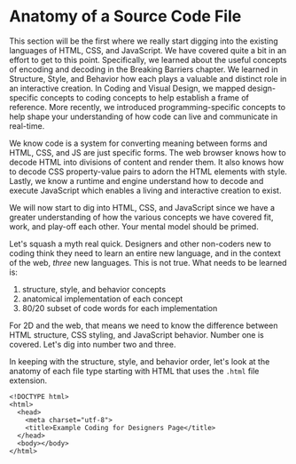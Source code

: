 # Anatomy of a Source Code File

This section will be the first where we really start digging into the existing languages of HTML, CSS, and JavaScript. We have covered quite a bit in an effort to get to this point. Specifically, we learned about the useful concepts of encoding and decoding in the Breaking Barriers chapter. We learned in Structure, Style, and Behavior how each plays a valuable and distinct role in an interactive creation. In Coding and Visual Design, we mapped design-specific concepts to coding concepts to help establish a frame of reference. More recently, we introduced programming-specific concepts to help shape your understanding of how code can live and communicate in real-time.

We know code is a system for converting meaning between forms and HTML, CSS, and JS are just specific forms. The web browser knows how to decode HTML into divisions of content and render them. It also knows how to decode CSS property-value pairs to adorn the HTML elements with style. Lastly, we know a runtime and engine understand how to decode and execute JavaScript which enables a living and interactive creation to exist.

We will now start to dig into HTML, CSS, and JavaScript since we have a greater understanding of how the various concepts we have covered fit, work, and play-off each other. Your mental model should be primed.

Let's squash a myth real quick. Designers and other non-coders new to coding think they need to learn an entire new language, and in the context of the web, *three* new languages. This is not true. What needs to be learned is:
1. structure, style, and behavior concepts
2. anatomical implementation of each concept
3. 80/20 subset of code words for each implementation

For 2D and the web, that means we need to know the difference between HTML structure, CSS styling, and JavaScript behavior. Number one is covered. Let's dig into number two and three.

In keeping with the structure, style, and behavior order, let's look at the anatomy of each file type starting with HTML that uses the `.html` file extension.

```
<!DOCTYPE html>
<html>
  <head>
    <meta charset="utf-8">
    <title>Example Coding for Designers Page</title>
  </head>
  <body></body>
</html>
```
